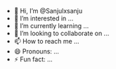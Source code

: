 - 👋 Hi, I’m @Sanjulxsanju
- 👀 I’m interested in ...
- 🌱 I’m currently learning ...
- 💞️ I’m looking to collaborate on ...
- 📫 How to reach me ...
- 😄 Pronouns: ...
- ⚡ Fun fact: ...

<!---
Sanjulxsanju/Sanjulxsanju is a ✨ special ✨ repository because its `README.md` (this file) appears on your GitHub profile.
You can click the Preview link to take a look at your changes.
--->

